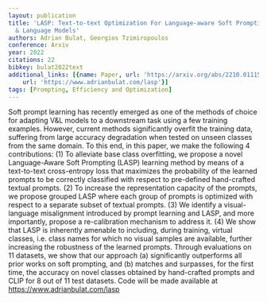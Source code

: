 ```yaml
---
layout: publication
title: 'LASP: Text-to-text Optimization For Language-aware Soft Prompting Of Vision
  & Language Models'
authors: Adrian Bulat, Georgios Tzimiropoulos
conference: Arxiv
year: 2022
citations: 22
bibkey: bulat2022text
additional_links: [{name: Paper, url: 'https://arxiv.org/abs/2210.01115'}, {name: Code,
    url: 'https://www.adrianbulat.com/lasp'}]
tags: [Prompting, Efficiency and Optimization]
---
```

Soft prompt learning has recently emerged as one of the methods of choice for
adapting V&L models to a downstream task using a few training examples.
However, current methods significantly overfit the training data, suffering
from large accuracy degradation when tested on unseen classes from the same
domain. To this end, in this paper, we make the following 4 contributions: (1)
To alleviate base class overfitting, we propose a novel Language-Aware Soft
Prompting (LASP) learning method by means of a text-to-text cross-entropy loss
that maximizes the probability of the learned prompts to be correctly
classified with respect to pre-defined hand-crafted textual prompts. (2) To
increase the representation capacity of the prompts, we propose grouped LASP
where each group of prompts is optimized with respect to a separate subset of
textual prompts. (3) We identify a visual-language misalignment introduced by
prompt learning and LASP, and more importantly, propose a re-calibration
mechanism to address it. (4) We show that LASP is inherently amenable to
including, during training, virtual classes, i.e. class names for which no
visual samples are available, further increasing the robustness of the learned
prompts. Through evaluations on 11 datasets, we show that our approach (a)
significantly outperforms all prior works on soft prompting, and (b) matches
and surpasses, for the first time, the accuracy on novel classes obtained by
hand-crafted prompts and CLIP for 8 out of 11 test datasets. Code will be made
available at https://www.adrianbulat.com/lasp